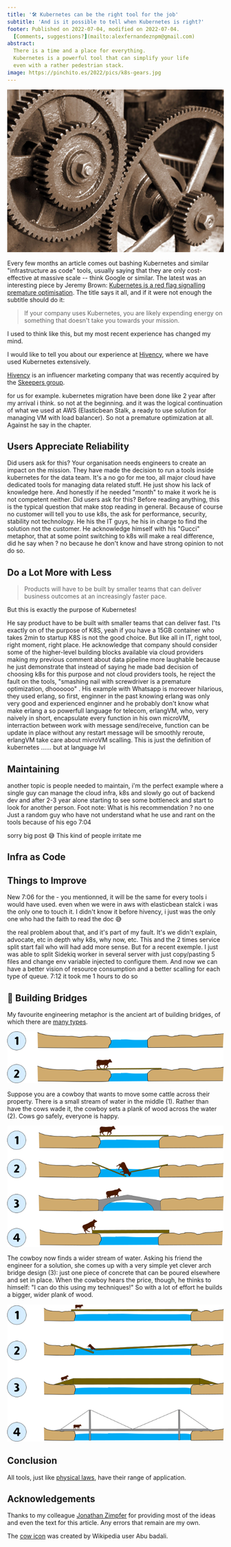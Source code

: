 ```yaml
---
title: '🛠️ Kubernetes can be the right tool for the job'
subtitle: 'And is it possible to tell when Kubernetes is right?'
footer: Published on 2022-07-04, modified on 2022-07-04.
  [Comments, suggestions?](mailto:alexfernandeznpm@gmail.com)
abstract:
  There is a time and a place for everything.
  Kubernetes is a powerful tool that can simplify your life
  even with a rather pedestrian stack.
image: https://pinchito.es/2022/pics/k8s-gears.jpg
---
```


![Which is the right tool for the job? It depends.](pics/k8s-gears.jpg "Gears at a shop at the Market, by Kaushik.chug, color-corrected version. Source: https://commons.wikimedia.org/wiki/File:Gears.JPG")

Every few months an article comes out bashing Kubernetes and similar "infrastructure as code" tools,
usually saying that they are only cost-effective at massive scale -- think Google or similar.
The latest was an interesting piece by Jeremy Brown:
[Kubernetes is a red flag signalling premature optimisation](https://www.jeremybrown.tech/8-kubernetes-is-a-red-flag-signalling-premature-optimisation/).
The title says it all,
and if it were not enough the subtitle should do it:

> If your company uses Kubernetes, you are likely expending energy on something that doesn't take you towards your mission.

I used to think like this, but my most recent experience has changed my mind.


I would like to tell you about our experience at
[Hivency](),
where we have used Kubernetes extensively.

[Hivency]()
is an influencer marketing company that was recently acquired by the
[Skeepers group]().

for us for example.
kubernetes migration have been done like 2 year after my arrival i think. so not at the beginning. and it was the logical continuation of what we used at AWS (Elasticbean Stalk, a ready to use solution for managing VM with load balancer).
So not a premature optimization at all.
Against he say in the chapter.

## Users Appreciate Reliability

Did users ask for this?
Your organisation needs engineers to create an impact on the mission.
They have made the decision to run a tools inside kubernetes for the data team. It's a no go for me too, all major cloud have dedicated tools for managing data related stuff. He just show his lack of knowledge here. And honestly if he needed "month" to make it work he is not competent neither.
Did users ask for this?
Before reading anything, this is the typical question that make stop reading in general. Because of course no customer will tell you to use k8s, the ask for performance, security, stability not technology. He his the IT guys, he his in charge to find the solution not the customer.
He acknowledge himself with his "Gucci" metaphor, that at some point switching to k8s will make a real difference, did he say when ? no because he don't know and have strong opinion to not do so.

## Do a Lot More with Less

> Products will have to be built by smaller teams that can deliver business outcomes at an increasingly faster pace.

But this is exactly the purpose of Kubernetes!

He say product have to be built with smaller teams that can deliver fast. I'ts exactly on of the purpose of K8S, yeah if you have a 15GB container who takes 2min to startup K8S is not the good choice. But like all in IT, right tool, right moment, right place.
He acknowledge that company should consider some of the higher-level building blocks available via cloud providers making my previous comment about data pipeline more laughable because he just demonstrate that instead of saying he made bad decision of choosing k8s for this purpose and not cloud providers tools, he reject the fault on the tools, "smashing nail with screwdriver is a premature optimization, dhoooooo" .
His example with Whatsapp is moreover hilarious, they used erlang, so first, enginner in the past knowing erlang was only very good and experienced enginner and he probably don't know what make erlang a so powerfull language for telecom, erlangVM, who, very naively in short, encapsulate every function in his own microVM, interraction between work with message send/receive, function can be update in place without any restart   message will be smoothly reroute, erlangVM take care about mivroVM scalling.
This is just the definition of kubernetes ...... but at language lvl

## Maintaining 

another topic is people needed to maintain, i'm the perfect example where a single guy can manage the cloud infra, k8s and slowly go out of backend dev and after 2-3 year alone starting to see some bottleneck and start to look for another person.
Foot note:
What is his recommendation ? no one
Just a random guy who have not understand what he use and rant on the tools because of his ego
7:04

sorry big post :sweat_smile:
This kind of people irritate me

## Infra as Code

## Things to Improve
New
7:06
for the - you mentionned, it will be the same for every tools i would have used. even when we were in aws with elasticbean stalck i was the only one to touch it. I didn't know it before hivency, i just was the only one who had the faith to read the doc :sweat_smile:

the real problem about that, and it's part of my fault. It's we didn't explain, advocate, etc in depth why k8s, why now, etc. This and the 2 times service split start fail who will had add more sense.
But for a recent exemple. I just was able to split Sidekiq worker in several server with just copy/pasting 5 files and change env variable injected to configure them. And now we can have a better vision of resource consumption and a better scalling for each type of queue.
7:12
it took me 1 hours to do so

## 🌉 Building Bridges

My favourite engineering metaphor is the ancient art of building bridges,
of which there are [many types](https://en.wikipedia.org/wiki/List_of_bridge_types).

![Bridging a small stream is easy.](pics/k8s-bridges-small.png "1: simple drawing of two bits of land with a small river in between. 2: same river is now crossed by a cow walking on a plank of wood. Source: the author.")

Suppose you are a cowboy that wants to move some cattle across their property.
There is a small stream of water in the middle (1).
Rather than have the cows wade it,
the cowboy sets a plank of wood across the water (2).
Cows go safely, everyone is happy.

![Bridging a medium stream can be hard.](pics/k8s-bridges-medium.png "1: same land but a wider river in between, perhaps 20m wide. 2: . Source: the author.")

The cowboy now finds a wider stream of water.
Asking his friend the engineer for a solution,
she comes up with a very simple yet clever arch bridge design (3):
just one piece of concrete that can be poured elsewhere
and set in place.
When the cowboy hears the price, though,
he thinks to himself:
"I can do this using my techniques!"
So with a lot of effort he builds a bigger, wider plank of wood.

![Bridging a large stream is really hard and needs specialized tools.](pics/k8s-bridges-large.png "1: same land but a wider river in between, perhaps 20m wide. 2: . Source: the author.")


## Conclusion

All tools, just like [physical laws](/2022/understanding-limits),
have their range of application.

## Acknowledgements

Thanks to my colleague
[Jonathan Zimpfer]()
for providing most of the ideas
and even the text for this article.
Any errors that remain are my own.

The [cow icon](https://commons.wikimedia.org/wiki/File:Cowicon.svg) was created by
Wikipedia user Abu badali.

